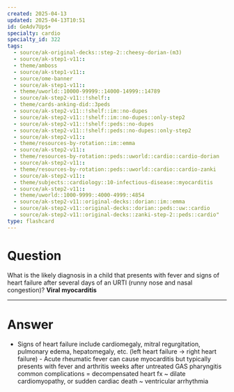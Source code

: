 ```yaml
---
created: 2025-04-13
updated: 2025-04-13T10:51
id: GeAdv7Up$+
specialty: cardio
specialty_id: 322
tags:
  - source/ak-original-decks::step-2::cheesy-dorian-(m3)
  - source/ak-step1-v11::
  - theme/amboss
  - source/ak-step1-v11::
  - source/ome-banner
  - source/ak-step1-v11::
  - theme/uworld::10000-99999::14000-14999::14789
  - source/ak-step2-v11::!shelf::
  - theme/cards-anking-did::3peds
  - source/ak-step2-v11::!shelf::im::no-dupes
  - source/ak-step2-v11::!shelf::im::no-dupes::only-step2
  - source/ak-step2-v11::!shelf::peds::no-dupes
  - source/ak-step2-v11::!shelf::peds::no-dupes::only-step2
  - source/ak-step2-v11::
  - theme/resources-by-rotation::im::emma
  - source/ak-step2-v11::
  - theme/resources-by-rotation::peds::uworld::cardio::cardio-dorian
  - source/ak-step2-v11::
  - theme/resources-by-rotation::peds::uworld::cardio::cardio-zanki
  - source/ak-step2-v11::
  - theme/subjects::cardiology::10-infectious-disease::myocarditis
  - source/ak-step2-v11::
  - theme/uworld::1000-9999::4000-4999::4854
  - source/ak-step2-v11::original-decks::dorian::im::emma
  - source/ak-step2-v11::original-decks::dorian::peds::uw::cardio
  - source/ak-step2-v11::original-decks::zanki-step-2::peds::cardio"
type: flashcard
---
```


# Question
What is the likely diagnosis in a child that presents with fever and signs of heart failure after several days of an URTI (runny nose and nasal congestion)?   **Viral myocarditis**

---

# Answer
- Signs of heart failure include cardiomegaly, mitral regurgitation, pulmonary edema, hepatomegaly, etc. (left heart failure → right heart failure) - Acute rheumatic fever can cause myocarditis but typically presents with fever and arthritis weeks after untreated GAS pharyngitis    common complications = decompensated heart fx ~ dilate cardiomyopathy, or sudden cardiac death ~ ventricular arrhythmia